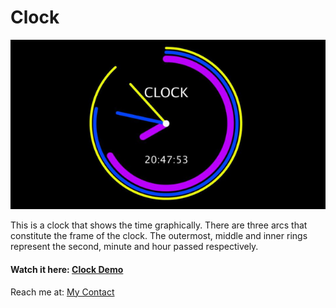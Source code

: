 # Clock

![Clock Thumbnail](https://github.com/SourabhPati/Exploring-Processing/blob/master/Clock/Clk.png)

This is a clock that shows the time graphically. There are three arcs that constitute the frame of the clock. The outermost, middle and inner rings represent the second, minute and hour passed respectively.

#### Watch it here: [Clock Demo](http://sourabhpati.ml/Clock)

Reach me at: [My Contact](http://sourabhpati.ml/#contact)
